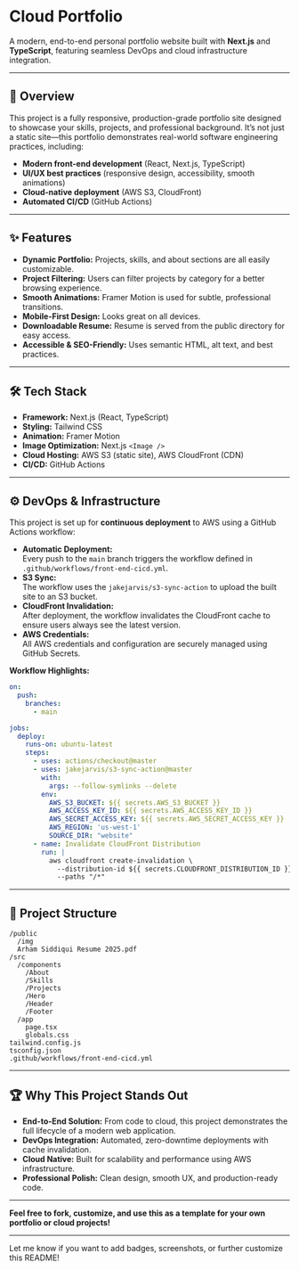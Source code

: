 # Cloud Portfolio

A modern, end-to-end personal portfolio website built with **Next.js** and **TypeScript**, featuring seamless DevOps and cloud infrastructure integration.

---

## 🚀 Overview

This project is a fully responsive, production-grade portfolio site designed to showcase your skills, projects, and professional background. It’s not just a static site—this portfolio demonstrates real-world software engineering practices, including:

- **Modern front-end development** (React, Next.js, TypeScript)
- **UI/UX best practices** (responsive design, accessibility, smooth animations)
- **Cloud-native deployment** (AWS S3, CloudFront)
- **Automated CI/CD** (GitHub Actions)

---

## ✨ Features

- **Dynamic Portfolio:** Projects, skills, and about sections are all easily customizable.
- **Project Filtering:** Users can filter projects by category for a better browsing experience.
- **Smooth Animations:** Framer Motion is used for subtle, professional transitions.
- **Mobile-First Design:** Looks great on all devices.
- **Downloadable Resume:** Resume is served from the public directory for easy access.
- **Accessible & SEO-Friendly:** Uses semantic HTML, alt text, and best practices.

---

## 🛠️ Tech Stack

- **Framework:** Next.js (React, TypeScript)
- **Styling:** Tailwind CSS
- **Animation:** Framer Motion
- **Image Optimization:** Next.js `<Image />`
- **Cloud Hosting:** AWS S3 (static site), AWS CloudFront (CDN)
- **CI/CD:** GitHub Actions

---

## ⚙️ DevOps & Infrastructure

This project is set up for **continuous deployment** to AWS using a GitHub Actions workflow:

- **Automatic Deployment:**  
  Every push to the `main` branch triggers the workflow defined in `.github/workflows/front-end-cicd.yml`.
- **S3 Sync:**  
  The workflow uses the `jakejarvis/s3-sync-action` to upload the built site to an S3 bucket.
- **CloudFront Invalidation:**  
  After deployment, the workflow invalidates the CloudFront cache to ensure users always see the latest version.
- **AWS Credentials:**  
  All AWS credentials and configuration are securely managed using GitHub Secrets.

**Workflow Highlights:**
```yaml
on:
  push:
    branches:
      - main

jobs:
  deploy:
    runs-on: ubuntu-latest
    steps:
      - uses: actions/checkout@master
      - uses: jakejarvis/s3-sync-action@master
        with:
          args: --follow-symlinks --delete
        env:
          AWS_S3_BUCKET: ${{ secrets.AWS_S3_BUCKET }}
          AWS_ACCESS_KEY_ID: ${{ secrets.AWS_ACCESS_KEY_ID }}
          AWS_SECRET_ACCESS_KEY: ${{ secrets.AWS_SECRET_ACCESS_KEY }}
          AWS_REGION: 'us-west-1'
          SOURCE_DIR: "website"
      - name: Invalidate CloudFront Distribution
        run: |
          aws cloudfront create-invalidation \
            --distribution-id ${{ secrets.CLOUDFRONT_DISTRIBUTION_ID }} \
            --paths "/*"
```

---

## 📁 Project Structure

```
/public
  /img
  Arham Siddiqui Resume 2025.pdf
/src
  /components
    /About
    /Skills
    /Projects
    /Hero
    /Header
    /Footer
  /app
    page.tsx
    globals.css
tailwind.config.js
tsconfig.json
.github/workflows/front-end-cicd.yml
```

---


## 🏆 Why This Project Stands Out

- **End-to-End Solution:** From code to cloud, this project demonstrates the full lifecycle of a modern web application.
- **DevOps Integration:** Automated, zero-downtime deployments with cache invalidation.
- **Cloud Native:** Built for scalability and performance using AWS infrastructure.
- **Professional Polish:** Clean design, smooth UX, and production-ready code.

---

**Feel free to fork, customize, and use this as a template for your own portfolio or cloud projects!**

---

Let me know if you want to add badges, screenshots, or further customize this README!
